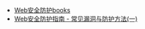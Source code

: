 - [Web安全防护books](https://zhuanlan.zhihu.com/p/575781380)
- [Web安全防护指南 - 常见漏洞与防护方法(一)](https://mp.weixin.qq.com/s?__biz=Mzg4MDY5NDU4NQ==&mid=2247485835&idx=1&sn=2d98b4b8b9e82ac338e74c8713e9ade9&chksm=cf700dddf80784cb828a803c518b273d07ee85e0f2d505da9dfe4701f953c25fc09bbddbce06&token=2085106552&lang=zh_CN#rd)
